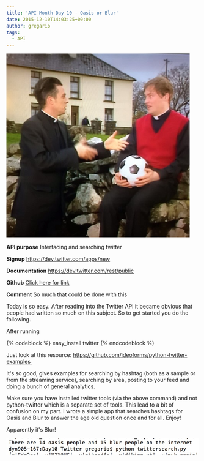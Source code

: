 ```yaml
---
title: 'API Month Day 10 - Oasis or Blur'
date: 2015-12-10T14:03:25+00:00
author: gregario
tags:
  - API
---
```

![](/wp-content/uploads/2015/12/oasisorblur.jpg)

**API purpose** Interfacing and searching twitter
  
**Signup** <a href="https://dev.twitter.com/apps/new" target="_blank">https://dev.twitter.com/apps/new</a>
  
**Documentation** <a href="https://dev.twitter.com/rest/public" target="_blank">https://dev.twitter.com/rest/public</a>
  
**Github** <a href="https://github.com/gregario/API-Month/tree/master/Day10%20Twitter" target="_blank">Click here for link</a>
  
**Comment** So much that could be done with this

Today is so easy. After reading into the Twitter API it became obvious that people had written so much on this subject. So to get started you do the following.

After running

{% codeblock %}
easy_install twitter
{% endcodeblock %}

Just look at this resource: <a href="https://github.com/ideoforms/python-twitter-examples" target="_blank">https://github.com/ideoforms/python-twitter-examples </a>

It's so good, gives examples for searching by hashtag (both as a sample or from the streaming service), searching by area, posting to your feed and doing a bunch of general analytics.

Make sure you have installed twitter tools (via the above command) and not python-twitter which is a separate set of tools. This lead to a bit of confusion on my part. I wrote a simple app that searches hashtags for Oasis and Blur to answer the age old question once and for all. Enjoy!

Apparently it's Blur!

![](/wp-content/uploads/2015/12/Day10Output.jpg)